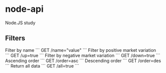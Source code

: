 # node-api
Node.JS study

<h2>Filters</h2>
Filter by name
```
GET /name="value"
```
Filter by positive market variation
```
GET /up=true
```
Filter by negative market variation
```
GET /down=true
```
Ascending order
```
GET /order=asc
```
Descending order
```
GET /order=des
```
Return all data
```
GET /all=true
```